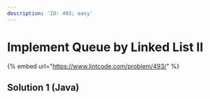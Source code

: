 ```yaml
---
description: 'ID: 493; easy'
---
```


# Implement Queue by Linked List II

{% embed url="https://www.lintcode.com/problem/493/" %}

## Solution 1 \(Java\)

```java

```

